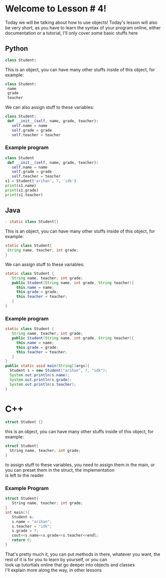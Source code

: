 # Welcome to Lesson # 4!
Today we will be talking about how to use objects! Today's lesson will also be very short, as you have to learn the syntax of your program online, either documentation or a tutorial, I'll only cover some basic stuffs here

## Python
```python 
class Student:
```
This is an object, you can have many other stuffs inside of this object, for example:
``` python
class Student:
 name 
 grade 
 teacher
```
We can also assign stuff to these variables:
``` python
class Student:
 def __init__(self, name, grade, teacher):
   self.name = name
   self.grade = grade
   self.teacher = teacher
```
### Example program
```python
class Student
 def __init__(self, name, grade, teacher):
   self.name = name
   self.grade = grade
   self.teacher = teacher
s1 = Student('arihan', 7, 'idk')
print(s1.name)
print(s1.grade)
print(s1.teacher)
```

## Java
``` java
- static class Student{}
```
This is an object, you can have many other stuffs inside of this object, for example:
``` java
static class Student{
 String name, teacher; int grade;
}
```
We can assign stuff to these variables:
``` java
static class Student {
   String name, teacher; int grade;
   public Student(String name, int grade, String teacher){
     this.name = name;
     this.grade = grade;
     this.teacher = teacher;
   }
}
```
### Example program
``` java
static class Student {
   String name, teacher; int grade;
   public Student(String name, int grade, String teacher){
     this.name = name;
     this.grade = grade;
     this.teacher = teacher;
   }
}
public static void main(String[]args){
  Student s = new Student("arihan", 7, "idk");
  System.out.println(s.name);
  System.out.println(s.grade);
  System.out.println(s.teacher);
}
```
# C++
``` cpp
struct Student {}
```
this is an object, you can have many other stuffs inside of this object, for example:
``` cpp
struct Student{
  String name, teacher; int grade;
}
```
to assign stuff to these variables, you need to assign them in the main, or you can preset them in the struct, the implementation   
is left to the reader
### Example Program
``` cpp
struct Student{
   String name, teacher; int grade;
}
int main(){
   Student s;
   s.name = "arihan";
   s.teacher = "idk";
   s.grade = 7;
   cout<<s.name<<s.grade<<s.teacher<<endl;
   return 0;
}
```
That's pretty much it, you can put methods in there, whatever you want, the rest of it is for you to learn by yourself, or you can   
look up tutortials online that go deeper into objects and classes    
I'll explain more along the way, in other lessons

